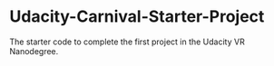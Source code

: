 # Udacity-Carnival-Starter-Project
The starter code to complete the first project in the Udacity VR Nanodegree.
